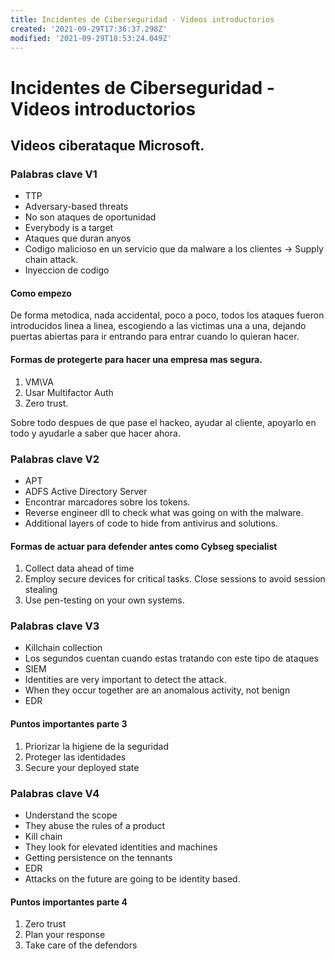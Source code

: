 ```yaml
---
title: Incidentes de Ciberseguridad - Videos introductorios
created: '2021-09-29T17:36:37.298Z'
modified: '2021-09-29T18:53:24.049Z'
---
```


# Incidentes de Ciberseguridad - Videos introductorios

## Videos ciberataque Microsoft.

### Palabras clave V1

* TTP
* Adversary-based threats
* No son ataques de oportunidad
* Everybody is a target
* Ataques que duran anyos
* Codigo malicioso en un servicio que da malware a los  clientes -> Supply chain attack. 
* Inyeccion de codigo 


#### Como empezo

De forma metodica, nada accidental, poco a poco, todos los ataques fueron introducidos linea a linea, escogiendo a las victimas una a una, dejando puertas abiertas para ir entrando para entrar cuando lo quieran hacer.

#### Formas de protegerte para hacer una empresa mas segura.

1. VM\VA
2. Usar Multifactor Auth
3. Zero trust.

Sobre todo despues de que pase el hackeo, ayudar al cliente, apoyarlo en todo y ayudarle a saber que hacer ahora.

### Palabras clave V2

* APT 
* ADFS Active Directory Server
* Encontrar marcadores sobre los tokens. 
* Reverse engineer dll to check what was going on with the malware.
* Additional layers of code to hide from antivirus and solutions.
 
#### Formas de actuar para defender antes como Cybseg specialist

1. Collect data ahead of time
2. Employ secure devices for critical tasks. Close sessions to avoid session stealing
3. Use pen-testing on your own systems.

### Palabras clave V3

* Killchain collection 
* Los segundos cuentan cuando estas tratando con este tipo de ataques
* SIEM
* Identities are very important to detect the attack. 
* When they occur together are an anomalous activity, not benign
* EDR

#### Puntos importantes parte 3
1. Priorizar la higiene de la seguridad
2. Proteger las identidades
3. Secure your deployed state

### Palabras clave V4

* Understand the scope
* They abuse the rules of a product
* Kill chain
* They look for elevated identities and machines
* Getting persistence on the tennants
* EDR
* Attacks on the future are going to be identity based.

#### Puntos importantes parte 4

1. Zero trust
2. Plan your response
3. Take care of the defendors


